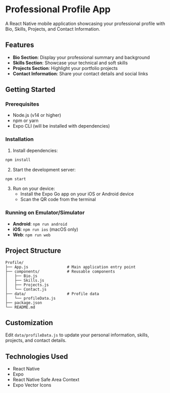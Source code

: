 # Professional Profile App

A React Native mobile application showcasing your professional profile with Bio, Skills, Projects, and Contact Information.

## Features

- **Bio Section**: Display your professional summary and background
- **Skills Section**: Showcase your technical and soft skills
- **Projects Section**: Highlight your portfolio projects
- **Contact Information**: Share your contact details and social links

## Getting Started

### Prerequisites

- Node.js (v14 or higher)
- npm or yarn
- Expo CLI (will be installed with dependencies)

### Installation

1. Install dependencies:
```bash
npm install
```

2. Start the development server:
```bash
npm start
```

3. Run on your device:
   - Install the Expo Go app on your iOS or Android device
   - Scan the QR code from the terminal

### Running on Emulator/Simulator

- **Android**: `npm run android`
- **iOS**: `npm run ios` (macOS only)
- **Web**: `npm run web`

## Project Structure

```
Profile/
├── App.js                 # Main application entry point
├── components/            # Reusable components
│   ├── Bio.js
│   ├── Skills.js
│   ├── Projects.js
│   └── Contact.js
├── data/                  # Profile data
│   └── profileData.js
├── package.json
└── README.md
```

## Customization

Edit `data/profileData.js` to update your personal information, skills, projects, and contact details.

## Technologies Used

- React Native
- Expo
- React Native Safe Area Context
- Expo Vector Icons
